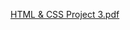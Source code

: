 [HTML & CSS Project 3.pdf](https://github.com/Bino26/PW-Basics/files/11009758/HTML.CSS.Project.3.pdf)
